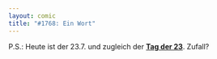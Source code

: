 ```yaml
---
layout: comic
title: "#1768: Ein Wort"
---
```


P.S.:
Heute ist der 23.7. und zugleich der <a href="http://www.fonflatter.de/kalender"><strong>Tag der 23</strong></a>. 
Zufall?
